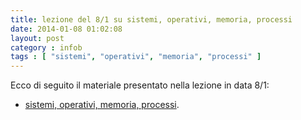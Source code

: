 ```yaml
---
title: lezione del 8/1 su sistemi, operativi, memoria, processi
date: 2014-01-08 01:02:08 
layout: post
category : infob 
tags : [ "sistemi", "operativi", "memoria", "processi" ] 
---
```



Ecco di seguito il materiale presentato nella lezione in data 8/1:

* [sistemi, operativi, memoria, processi](http://www.vittoriozaccaria.net/deposit/sistemi_operativi.pdf).
 
